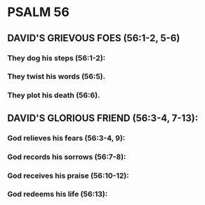 ---
---
# PSALM 56 
## DAVID\'S GRIEVOUS FOES (56:1-2, 5-6) 
###  They dog his steps (56:1-2): 
###  They twist his words (56:5). 
###  They plot his death (56:6). 
## DAVID\'S GLORIOUS FRIEND (56:3-4, 7-13): 
###  God relieves his fears (56:3-4, 9): 
###  God records his sorrows (56:7-8): 
###  God receives his praise (56:10-12): 
###  God redeems his life (56:13): 
